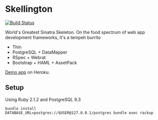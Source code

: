 # Skellington

[![Build
Status](https://travis-ci.org/audy/skellington.png?branch=master)](https://travis-ci.org/audy/skellington)

World's Greatest Sinatra Skeleton. On the food spectrum of web app development
frameworks, it's a tempeh burrito

- Thin
- PostgreSQL + DataMapper
- RSpec + Webrat
- Bootstrap + HAML + AssetPack

[Demo app](http://skellington.herokuapp.com) on Heroku.

## Setup

Using Ruby 2.1.2 and PostgreSQL 9.3

```
bundle install
DATABASE_URL=postgres://$USER@127.0.0.1/postgres bundle exec rackup
```
